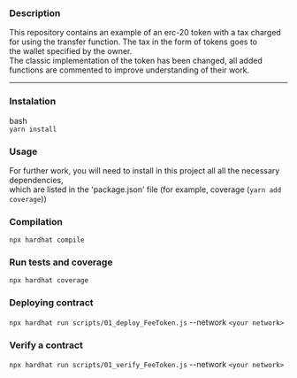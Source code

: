 ### Description

This repository contains an example of an erc-20 token with a tax charged  
for using the transfer function. The tax in the form of tokens goes to  
the wallet specified by the owner.  
The classic implementation of the token has been changed, all added  
functions are commented to improve understanding of their work.  

***

### Instalation

bash  
```yarn install```

### Usage

For further work, you will need to install in this project all all the necessary dependencies,  
which are listed in the 'package.json' file (for example, coverage (```yarn add coverage```))

### Compilation

```npx hardhat compile```

### Run tests and coverage 

```npx hardhat coverage```

### Deploying contract

```npx hardhat run scripts/01_deploy_FeeToken.js``` 
--network `<your network>`

### Verify a contract

```npx hardhat run scripts/01_verify_FeeToken.js``` 
--network `<your network>`
